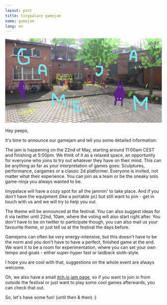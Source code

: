 ```yaml
---
layout: post
title: tinypalace gamejam
name: gamejam
lang: en
---
```


![](/assets/img/gamejam2.png)

Hey peeps,

it's time to announce our gamejam and tell you some detailed information:

The jam is happening on the 22nd of May, starting around 11:00am CEST and finishing at 5:00pm.
We think of it as a relaxed space, an opportunity for everyone who joins to try out whatever they have on their mind.
This can be anything as far as your interpretation of games goes: Sculptures, performance, cargames or a classic 2d platformer.
Everyone is invited, not matter what their experience. You can join as a team or be the sneaky solo game-ninja you always wanted to be.

tinypalace will have a cozy spot for all the jammin' to take place. And if you don't have the equipment (like a portable pc) but still want to join - get in touch with us and we will try to help you out.

The theme will be announced at the festival. You can also suggest ideas for it via twitter until 22nd, 10am, where the voting will also start right after.
You don't have to be on twitter to participate though, you can also mail us your favourite theme, or just tell us at the festival the days before.

Gamejams can often be very energy-intensive, but this doesn't have to be the norm and you don't have to have a perfect, finished game at the end.
We want it to be a room for experimentation, where you can set your own tempo and goals - either super-hyper fast or laidback sloth-style.

I hope you are cool with that, suggestions on the whole event are always welcome.

Oh, we also have a small [itch.io jam page](https://itch.io/jam/tinypalace), so if you want to join in from outside the festival or just want to play some cool games afterwards, you can check that out.

So, let's have some fun! (until then & then) :}
